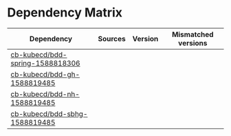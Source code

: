 # Dependency Matrix

Dependency | Sources | Version | Mismatched versions
---------- | ------- | ------- | -------------------
[cb-kubecd/bdd-spring-1588818306](https://github.com/cb-kubecd/bdd-spring-1588818306.git) |  | []() | 
[cb-kubecd/bdd-gh-1588819485](https://github.com/cb-kubecd/bdd-gh-1588819485.git) |  | []() | 
[cb-kubecd/bdd-nh-1588819485](https://github.com/cb-kubecd/bdd-nh-1588819485.git) |  | []() | 
[cb-kubecd/bdd-sbhg-1588819485](https://github.com/cb-kubecd/bdd-sbhg-1588819485.git) |  | []() | 
